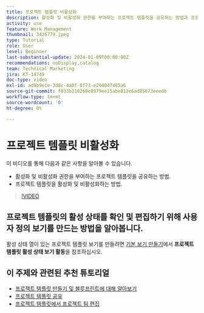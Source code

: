```yaml
---
title: 프로젝트 템플릿 비활성화
description: 활성화 및 비활성화 권한을 부여하는 프로젝트 템플릿을 공유하는 방법과 프로젝트 템플릿을 활성화 및 비활성화하는 방법을 알아봅니다.
activity: use
feature: Work Management
thumbnail: 3426779.jpeg
type: Tutorial
role: User
level: Beginner
last-substantial-update: 2024-01-09T00:00:00Z
recommendations: noDisplay,catalog
team: Technical Marketing
jira: KT-14749
doc-type: video
exl-id: ad9b9e1e-3d8c-4a0f-8f73-e204047485a6
source-git-commit: f033b210268e8979ee15abe812e6ad85673eeedb
workflow-type: tm+mt
source-wordcount: '0'
ht-degree: 0%

---
```


# 프로젝트 템플릿 비활성화

이 비디오를 통해 다음과 같은 사항을 알아볼 수 있습니다.

* 활성화 및 비활성화 권한을 부여하는 프로젝트 템플릿을 공유하는 방법.
* 프로젝트 템플릿을 활성화 및 비활성화하는 방법.

>[!VIDEO](https://video.tv.adobe.com/v/3426779/?quality=12&learn=on)

## 프로젝트 템플릿의 활성 상태를 확인 및 편집하기 위해 사용자 정의 보기를 만드는 방법을 알아봅니다.

활성 상태 열이 있는 프로젝트 템플릿 보기를 만들려면 [기본 보기 만들기](https://experienceleague.adobe.com/docs/workfront-learn/tutorials-workfront/reporting/basic-reporting/create-a-basic-view.html?lang=ko-kr)에서 **프로젝트 템플릿 활성 상태 보기 활동**&#x200B;을 참조하십시오.

## 이 주제와 관련된 추천 튜토리얼

* [프로젝트 템플릿 만들기 및 블루프린트에 대해 알아보기](/help/manage-work/create-and-manage-project-templates/create-a-project-template.md)
* [프로젝트 템플릿 공유](/help/manage-work/create-and-manage-project-templates/share-a-project-template.md)
* [프로젝트 템플릿에서 프로젝트 팀 편집](/help/manage-work/create-and-manage-project-templates/edit-the-project-team-in-a-project-template.md)
